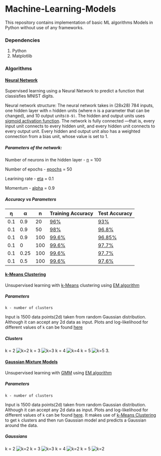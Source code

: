 # Machine-Learning-Models
This repository contains implementation of basic ML algorithms Models in Python without use of any frameworks.
### Dependencies
1. Python
2. Matplotlib
### Algorithms

#### [Neural Network](https://github.com/rishab-pdx/Machine-Learning-Algorithms/blob/master/digitClassifier.py)
Supervised learning using a Neural Network to predict a function that classisfies MNIST digits.

Neural network structure: The neural network takes in (28x28) 784 inputs, one hidden layer with `n` hidden units (where n is a parameter that can be changed), and 10 output units`(0-9)`. The hidden and output units uses [sigmoid activation function](https://en.wikipedia.org/wiki/Sigmoid_function). The network is fully connected —that is, every input unit connects to every hidden unit, and every hidden unit connects to every output unit. Every hidden and output unit also has a weighted connection from a bias unit, whose value is set to 1.

##### Parameters of the network:

  Number of neurons in the hidden layer - [n](https://github.com/rishab-pdx/Machine-Learning-Algorithms/blob/a5163da699f9cabe7b109b084ab3d96fccaef532/digitClassifier.py#L32) = 100
  
  Number of epochs - [epochs](https://github.com/rishab-pdx/Machine-Learning-Algorithms/blob/a5163da699f9cabe7b109b084ab3d96fccaef532/digitClassifier.py#L8) = 50
  
  Learining rate - [eta](https://github.com/rishab-pdx/Machine-Learning-Algorithms/blob/a5163da699f9cabe7b109b084ab3d96fccaef532/digitClassifier.py#L11) = 0.1
  
  Momentum - [alpha](https://github.com/rishab-pdx/Machine-Learning-Algorithms/blob/a5163da699f9cabe7b109b084ab3d96fccaef532/digitClassifier.py#L14) = 0.9
  

##### Accuracy vs Parameters

η | α | n | Training Accuracy| Test Accuracy |
--|---|---|------------------|---------------|
0.1|0.9|20|[96%](https://github.com/rishab-pdx/Machine-Learning-Algorithms/blob/master/plots/exp-1-n-20.png)|[93%](https://github.com/rishab-pdx/Machine-Learning-Algorithms/blob/master/plots/exp-1-n-20.png)|
0.1|0.9|50|[98%](https://github.com/rishab-pdx/Machine-Learning-Algorithms/blob/master/plots/exp-1-n-50.png)|[96.8%](https://github.com/rishab-pdx/Machine-Learning-Algorithms/blob/master/plots/exp-1-n-50.png)|
0.1|0.9|100|[99.6%](https://github.com/rishab-pdx/Machine-Learning-Algorithms/blob/master/plots/exp-1-n-100.png)|[96.85%](https://github.com/rishab-pdx/Machine-Learning-Algorithms/blob/master/plots/exp-1-n-100.png)|
0.1|0|100|[99.6%](https://github.com/rishab-pdx/Machine-Learning-Algorithms/blob/master/plots/exp-2-alpha-0.png)|[97.7%](https://github.com/rishab-pdx/Machine-Learning-Algorithms/blob/master/plots/exp-2-alpha-0.png)|
0.1|0.25|100|[99.6%](https://github.com/rishab-pdx/Machine-Learning-Algorithms/blob/master/plots/exp-2-alpha-0.25.png)|[97.7%](https://github.com/rishab-pdx/Machine-Learning-Algorithms/blob/master/plots/exp-2-alpha-0.25.png)|
0.1|0.5|100|[99.6%](https://github.com/rishab-pdx/Machine-Learning-Algorithms/blob/master/plots/exp-2-alpha-0.5.png)|[97.6%](https://github.com/rishab-pdx/Machine-Learning-Algorithms/blob/master/plots/exp-2-alpha-0.5.png)|

#### [k-Means Clustering](https://github.com/rishab-pdx/Machine-Learning-Algorithms/blob/master/kMeans.py)
Unsupervised learning with [k-Means](https://en.wikipedia.org/wiki/K-means_clustering) clustering using [EM algorithm](https://en.wikipedia.org/wiki/Expectation%E2%80%93maximization_algorithm)
##### Parameters
`k - number of clusters`

Input is 1500 data points(2d) taken from random Gaussian distribution. Although it can accept any 2d data as input.
Plots and log-likelihood for different values of `k` can be found [here](https://github.com/rishab-pdx/Machine-Learning-Algorithms/tree/master/km-plots)

##### Clusters
k = 2
![k=2](https://github.com/rishab-pdx/Machine-Learning-Algorithms/blob/master/km-plots/km-2-l.png)
k = 3
![k=3](https://github.com/rishab-pdx/Machine-Learning-Algorithms/blob/master/km-plots/km-3-l.png)
k = 4
![k=4](https://github.com/rishab-pdx/Machine-Learning-Algorithms/blob/master/km-plots/km-4-l.png)
k = 5
![k=5](https://github.com/rishab-pdx/Machine-Learning-Algorithms/blob/master/km-plots/km-5-l.png)
3. 
#### [Gaussian Mixture Models](https://github.com/rishab-pdx/Machine-Learning-Algorithms/blob/master/gaussianMM.py)
Unsupervised learning with [GMM](https://brilliant.org/wiki/gaussian-mixture-model/) using [EM algorithm](https://en.wikipedia.org/wiki/Expectation%E2%80%93maximization_algorithm)
##### Parameters
`k - number of clusters`

Input is 1500 data points(2d) taken from random Gaussian distribution. Although it can accept any 2d data as input.
Plots and log-likelihood for different values of `k` can be found [here](https://github.com/rishab-pdx/Machine-Learning-Algorithms/tree/master/km-plots). It makes use of [k-Means Clustering](https://github.com/rishab-pdx/Machine-Learning-Algorithms/blob/master/kMeans.py) to get `k` clusters and then run Gaussian model and predicts a Gaussian around the data.
##### Gaussians
k = 2
![k=2](https://github.com/rishab-pdx/Machine-Learning-Algorithms/blob/master/gmm-plots/gmm-k-2-r-max-l-2.png)
k = 3
![k=3](https://github.com/rishab-pdx/Machine-Learning-Algorithms/blob/master/gmm-plots/gmm-k-3-r-max-l.png)
k = 4
![k=2](https://github.com/rishab-pdx/Machine-Learning-Algorithms/blob/master/gmm-plots/gmm-k-4-r-max-l.png)
k = 5
![k=2](https://github.com/rishab-pdx/Machine-Learning-Algorithms/blob/master/gmm-plots/gmm-k-5-r-max-l.png)
